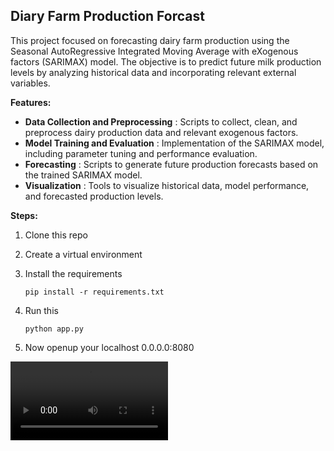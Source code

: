## Diary Farm Production Forcast

This project focused on forecasting dairy farm production using the Seasonal AutoRegressive Integrated Moving Average with eXogenous factors (SARIMAX) model. The objective is to predict future milk production levels by analyzing historical data and incorporating relevant external variables.

**Features:**

* **Data Collection and Preprocessing** : Scripts to collect, clean, and preprocess dairy production data and relevant exogenous factors.
* **Model Training and Evaluation** : Implementation of the SARIMAX model, including parameter tuning and performance evaluation.
* **Forecasting** : Scripts to generate future production forecasts based on the trained SARIMAX model.
* **Visualization** : Tools to visualize historical data, model performance, and forecasted production levels.

**Steps:**

1. Clone this repo
2. Create a virtual environment
3. Install the requirements

   ```
   pip install -r requirements.txt
   ```
4. Run this

   ```
   python app.py
   ```
5. Now openup your localhost 0.0.0.0:8080

<div style="width: 50%; height: auto;">
  <video width="100%" height="auto" controls>
    <source src="https://github.com/user-attachments/assets/33d0c94b-1c68-4918-9cd5-08a1879364ef" type="video/mp4">
    Your browser does not support the video tag.
  </video>
</div>


